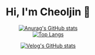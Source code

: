 <div align=center><h1>Hi, I'm Cheoljin 👋</h1></div> 

<div align=center>
  
[![Anurag's GitHub stats](https://github-readme-stats.vercel.app/api?username=devpcjin&show_icons=true&theme=radical)](https://github.com/devpcjin)  
[![Top Langs](https://github-readme-stats.vercel.app/api/top-langs/?username=devpcjin&layout=compact)](https://github.com/devpcjin)  
  
[![Velog's GitHub stats](https://velog-readme-stats.vercel.app/api/badge?name=pc_jin)](https://velog.io/@pc_jin) 
</div>

<!--
**devpcjin/devpcjin** is a ✨ _special_ ✨ repository because its `README.md` (this file) appears on your GitHub profile.

Here are some ideas to get you started:

- 🔭 I’m currently working on ...
- 🌱 I’m currently learning ...
- 👯 I’m looking to collaborate on ...
- 🤔 I’m looking for help with ...
- 💬 Ask me about ...
- 📫 How to reach me: ...
- 😄 Pronouns: ...
- ⚡ Fun fact: ...
-->
